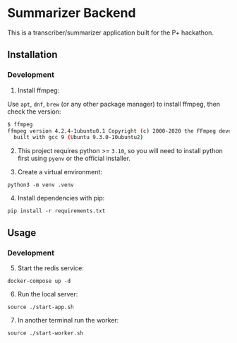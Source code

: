 # Summarizer Backend

This is a transcriber/summarizer application built for the P+ hackathon.

## Installation

### Development

1. Install ffmpeg:

Use `apt`, `dnf`, `brew` (or any other package manager) to install ffmpeg, then check the version:

```bash
$ ffmpeg
ffmpeg version 4.2.4-1ubuntu0.1 Copyright (c) 2000-2020 the FFmpeg developers
  built with gcc 9 (Ubuntu 9.3.0-10ubuntu2)
```

2. This project requires python >= `3.10`, so you will need to install python first using `pyenv` or the official installer.

3. Create a virtual environment:
```
python3 -m venv .venv
```

4. Install dependencies with pip:
```
pip install -r requirements.txt
```

## Usage

### Development

5. Start the redis service:
```
docker-compose up -d
```

6. Run the local server:
```
source ./start-app.sh
```

7. In another terminal run the worker:
```
source ./start-worker.sh
```
